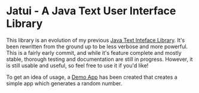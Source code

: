 # Jatui - A Java Text User Interface Library

This library is an evolution of my previous [Java Text Inteface Library](https://github.com/Caleb-Leavell/TextInterface). It's been rewritten from the ground up to be less verbose and more powerful.
This is a fairly early commit, and while it's feature complete and mostly stable, thorough testing and documentation are still in progress. However, it is still usable and useful, so feel free to use it if you'd like!

To get an idea of usage, a [Demo App](https://github.com/Caleb-Leavell/Jatui/blob/main/src/main/java/com/calebleavell/jatui/Main.java) has been created that creates a simple app which generates a random number.
